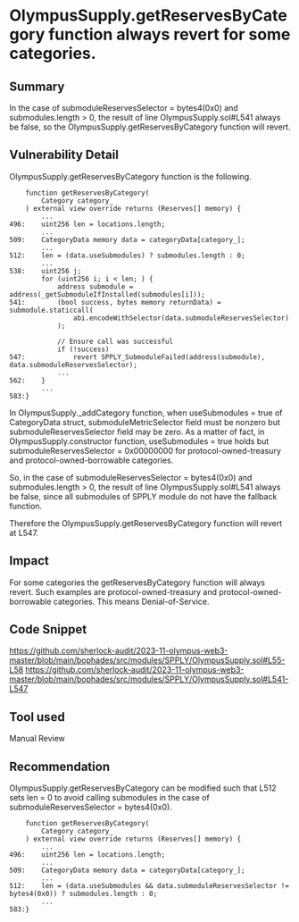 # OlympusSupply.getReservesByCategory function always revert for some categories.
## Summary
In the case of submoduleReservesSelector = bytes4(0x0) and submodules.length > 0, the result of line OlympusSupply.sol#L541 always be false, so the OlympusSupply.getReservesByCategory function will revert.

## Vulnerability Detail
OlympusSupply.getReservesByCategory function is the following.
```solidity
    function getReservesByCategory(
        Category category_
    ) external view override returns (Reserves[] memory) {
        ...
496:    uint256 len = locations.length;
        ...
509:    CategoryData memory data = categoryData[category_];
        ...
512:    len = (data.useSubmodules) ? submodules.length : 0;
        ...
538:    uint256 j;
        for (uint256 i; i < len; ) {
            address submodule = address(_getSubmoduleIfInstalled(submodules[i]));
541:        (bool success, bytes memory returnData) = submodule.staticcall(
                abi.encodeWithSelector(data.submoduleReservesSelector)
            );

            // Ensure call was successful
            if (!success)
547:            revert SPPLY_SubmoduleFailed(address(submodule), data.submoduleReservesSelector);
            ...
562:    }
        ...
583:}
```
In OlympusSupply._addCategory function, when useSubmodules = true of CategoryData struct, submoduleMetricSelector field must be nonzero but submoduleReservesSelector field may be zero.
As a matter of fact, in OlympusSupply.constructor function, useSubmodules = true holds but submoduleReservesSelector = 0x00000000 for protocol-owned-treasury and protocol-owned-borrowable categories.

So, in the case of submoduleReservesSelector = bytes4(0x0) and submodules.length > 0, the result of line OlympusSupply.sol#L541 always be false, since all submodules of SPPLY module do not have the fallback function.

Therefore the OlympusSupply.getReservesByCategory function will revert at L547.

## Impact
For some categories the getReservesByCategory function will always revert.
Such examples are protocol-owned-treasury and protocol-owned-borrowable categories.
This means Denial-of-Service.

## Code Snippet
https://github.com/sherlock-audit/2023-11-olympus-web3-master/blob/main/bophades/src/modules/SPPLY/OlympusSupply.sol#L55-L58
https://github.com/sherlock-audit/2023-11-olympus-web3-master/blob/main/bophades/src/modules/SPPLY/OlympusSupply.sol#L541-L547

## Tool used
Manual Review

## Recommendation
OlympusSupply.getReservesByCategory can be modified such that L512 sets len = 0 to avoid calling submodules in the case of submoduleReservesSelector = bytes4(0x0).
```solidity
    function getReservesByCategory(
        Category category_
    ) external view override returns (Reserves[] memory) {
        ...
496:    uint256 len = locations.length;
        ...
509:    CategoryData memory data = categoryData[category_];
        ...
512:    len = (data.useSubmodules && data.submoduleReservesSelector != bytes4(0x0)) ? submodules.length : 0;
        ...
583:}
```